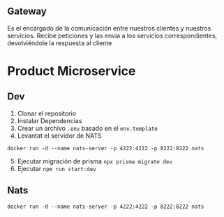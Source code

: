 ## Gateway
Es el encargado de la comunicación entre nuestros clientes y nuestros servicios.
Recibe peticiones y las envia a los servicios correspondientes, devolviéndole la respuesta al cliente

# Product Microservice

## Dev

1. Clonar el repositorio
2. Instalar Dependencias
3. Crear un archivo `.env` basado en el `env.template`
4. Levantat el servidor de NATS 
```
docker run -d --name nats-server -p 4222:4222 -p 8222:8222 nats
```
5. Ejecutar migración de prisma `npx prisma migrate dev`
6. Ejecutar `npm run start:dev`

## Nats
```
docker run -d --name nats-server -p 4222:4222 -p 8222:8222 nats
```